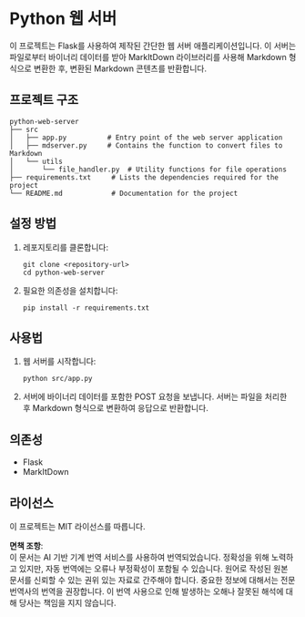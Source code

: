 # Python 웹 서버

이 프로젝트는 Flask를 사용하여 제작된 간단한 웹 서버 애플리케이션입니다. 이 서버는 파일로부터 바이너리 데이터를 받아 MarkItDown 라이브러리를 사용해 Markdown 형식으로 변환한 후, 변환된 Markdown 콘텐츠를 반환합니다.

## 프로젝트 구조

```
python-web-server
├── src
│   ├── app.py          # Entry point of the web server application
│   ├── mdserver.py     # Contains the function to convert files to Markdown
│   └── utils
│       └── file_handler.py  # Utility functions for file operations
├── requirements.txt     # Lists the dependencies required for the project
└── README.md            # Documentation for the project
```

## 설정 방법

1. 레포지토리를 클론합니다:
   ```
   git clone <repository-url>
   cd python-web-server
   ```

2. 필요한 의존성을 설치합니다:
   ```
   pip install -r requirements.txt
   ```

## 사용법

1. 웹 서버를 시작합니다:
   ```
   python src/app.py
   ```

2. 서버에 바이너리 데이터를 포함한 POST 요청을 보냅니다. 서버는 파일을 처리한 후 Markdown 형식으로 변환하여 응답으로 반환합니다.

## 의존성

- Flask
- MarkItDown

## 라이선스

이 프로젝트는 MIT 라이선스를 따릅니다.

**면책 조항**:  
이 문서는 AI 기반 기계 번역 서비스를 사용하여 번역되었습니다. 정확성을 위해 노력하고 있지만, 자동 번역에는 오류나 부정확성이 포함될 수 있습니다. 원어로 작성된 원본 문서를 신뢰할 수 있는 권위 있는 자료로 간주해야 합니다. 중요한 정보에 대해서는 전문 번역사의 번역을 권장합니다. 이 번역 사용으로 인해 발생하는 오해나 잘못된 해석에 대해 당사는 책임을 지지 않습니다.